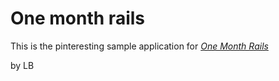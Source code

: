 # One month rails

This is the pinteresting sample application for 
[*One Month Rails*](http://onemonthrails.com)


by LB
